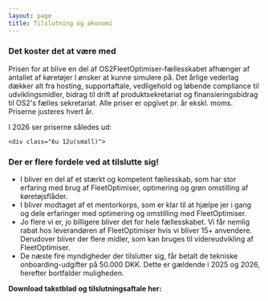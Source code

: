 ```yaml
---
layout: page
title: Tilslutning og økonomi
---
```

<p></p>

<div class="row">
<div class="row">
	<div class="6u 12u$(small)">
		<h3>Det koster det at være med</h3>
		<p>Prisen for at blive en del af OS2FleetOptimiser-fællesskabet afhænger af antallet af køretøjer I ønsker at kunne simulere på. Det årlige vederlag dækker alt fra hosting, supportaftale, vedligehold og løbende compliance til udviklingsmidler, bidrag til drift af produktsekretariat og 	finansieringsbidrag til OS2's fælles sekretariat. Alle priser er opgivet pr. år ekskl. moms. Priserne justeres hvert år.</p>
		<p>I 2026 ser priserne således ud:</p>
		
	<div class="6u 12u(small)">
  <h3>Der er flere fordele ved at tilslutte sig!</h3>
  <!-- Box -->
  <div class="box">
    <ul>
      <li>I bliver en del af et stærkt og kompetent fællesskab, som har stor erfaring med brug af FleetOptimiser, optimering og grøn omstilling af køretøjsflåder.</li>
      <li>I bliver modtaget af et mentorkorps, som er klar til at hjælpe jer i gang og dele erfaringer med optimering og omstilling med FleetOptimiser.</li>
      <li>Jo flere vi er, jo billigere bliver det for hele fællesskabet. Vi får nemlig rabat hos leverandøren af FleetOptimiser hvis vi bliver 15+ anvendere. Derudover bliver der flere midler, som kan bruges til videreudvikling af FleetOptimiser.</li>
      <li>De næste fire myndigheder der tilslutter sig, får betalt de tekniske onboarding-udgifter på 50.000 DKK. Dette er gældende i 2025 og 2026, herefter bortfalder muligheden.</li>
    </ul>
  </div>
</div>


**Download takstblad og tilslutningsaftale her:** 

 
